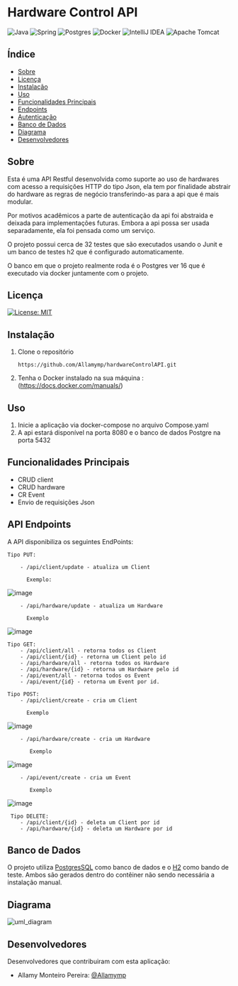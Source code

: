 # Hardware Control API

![Java](https://img.shields.io/badge/java-%23ED8B00.svg?style=for-the-badge&logo=openjdk&logoColor=white)
![Spring](https://img.shields.io/badge/spring-%236DB33F.svg?style=for-the-badge&logo=spring&logoColor=white)
![Postgres](https://img.shields.io/badge/postgres-%23316192.svg?style=for-the-badge&logo=postgresql&logoColor=white)
![Docker](https://img.shields.io/badge/docker-%230db7ed.svg?style=for-the-badge&logo=docker&logoColor=white)
![IntelliJ IDEA](https://img.shields.io/badge/IntelliJIDEA-000000.svg?style=for-the-badge&logo=intellij-idea&logoColor=white)
![Apache Tomcat](https://img.shields.io/badge/apache%20tomcat-%23F8DC75.svg?style=for-the-badge&logo=apache-tomcat&logoColor=black)

## Índice

- <a href="#-Resumo">Sobre</a>
- <a href="#Licença">Licença</a>
- <a href="#-Instalacao">Instalação</a>
- <a href="#-Uso">Uso</a>
- <a href="#-PrincipalFunc">Funcionalidades Principais</a>
- <a href="#-EndPoints">Endpoints</a>
- <a href="#-Auth">Autenticação</a>
- <a href="#-DB">Banco de Dados</a>
- <a href="#-Diagrama">Diagrama</a>
- <a href="#-Desenvolvedores">Desenvolvedores</a>



## Sobre

Esta é uma API Restful desenvolvida como suporte ao  uso de hardwares com acesso a requisições HTTP do tipo Json, ela tem por finalidade abstrair do hardware as regras de negócio transferindo-as para a api que é mais modular.

Por motivos acadêmicos a parte de autenticação da api foi abstraida e deixada para implementações futuras. Embora a api possa ser usada separadamente, ela foi pensada como um serviço.

O projeto possui cerca de 32 testes que são executados usando o Junit e um banco de testes h2 que é configurado automaticamente. 

O banco em que o projeto realmente roda é o Postgres ver 16 que é executado via docker juntamente com o projeto. 


## Licença


 [![License: MIT](https://img.shields.io/badge/License-MIT-yellow.svg)](https://opensource.org/licenses/MIT)

## Instalação
 1. Clone o repositório

        https://github.com/Allamymp/hardwareControlAPI.git

 2. Tenha o Docker instalado na sua máquina : (https://docs.docker.com/manuals/)


## Uso

1. Inicie a aplicação via docker-compose no arquivo Compose.yaml
2. A api estará disponível na porta 8080 e o banco de dados Postgre na porta 5432

## Funcionalidades Principais 

- CRUD client
- CRUD hardware
- CR Event
- Envio de requisições Json


## API Endpoints

A API disponibiliza os seguintes EndPoints:

    Tipo PUT:
    
        - /api/client/update - atualiza um Client
        
          Exemplo:
        
   ![image](https://github.com/Allamymp/hardwareControlAPI/assets/61341833/2b5c1583-102e-4cf3-8595-c3c77c595566)

        - /api/hardware/update - atualiza um Hardware

          Exemplo
   
   ![image](https://github.com/Allamymp/hardwareControlAPI/assets/61341833/7921ec0c-d4e6-4546-906a-2713061c2c10)

    
    Tipo GET:
        - /api/client/all - retorna todos os Client
        - /api/client/{id} - retorna um Client pelo id
        - /api/hardware/all - retorna todos os Hardware
        - /api/hardware/{id} - retorna um Hardware pelo id
        - /api/event/all - retorna todos os Event
        - /api/event/{id} - retorna um Event por id.
    
    Tipo POST:
        - /api/client/create - cria um Client

          Exemplo

   ![image](https://github.com/Allamymp/hardwareControlAPI/assets/61341833/634f25e2-ed20-4e78-8ffe-a538e6a20f21)

        - /api/hardware/create - cria um Hardware

           Exemplo

   ![image](https://github.com/Allamymp/hardwareControlAPI/assets/61341833/4324ffb8-a4e4-4acf-8fb6-e31827de78b8)

        - /api/event/create - cria um Event

           Exemplo

   ![image](https://github.com/Allamymp/hardwareControlAPI/assets/61341833/fe63bd18-7277-4cd1-9109-1a16eced607e)

    
     Tipo DELETE:
        - /api/client/{id} - deleta um Client por id
        - /api/hardware/{id} - deleta um Hardware por id


## Banco de Dados

O projeto utiliza [PostgresSQL](https://www.postgresql.org/) como banco de dados e o [H2](https://www.h2database.com/html/main.html) como bando de teste. Ambos são gerados dentro do contêiner não sendo necessária a instalação manual.

## Diagrama

![uml_diagram](https://github.com/Allamymp/hardwareControlAPI/assets/61341833/bb109cbc-5266-45cc-a31d-57cad883ae7a)


## Desenvolvedores

Desenvolvedores que contribuiram com esta aplicação:

- Allamy Monteiro Pereira: [@Allamymp](https://github.com/Allamymp)
 
 
 

